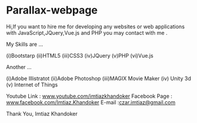 # Parallax-webpage
Hi,If you want to hire me for developing any websites or web applications with JavaScript,JQuery,Vue.js and PHP you may contact with me .

My Skills are ...

(i)Bootstarp (ii)HTML5 (iii)CSS3 (iv)JQuery (v)PHP (vi)Vue.js

Another ...

(i)Adobe Illistratot (ii)Adobe Photoshop (iii)MAGIX Movie Maker (iv) Unity 3d (v) Internet of Things

Youtube Link : www.youtube.com/imtiazkhandoker Facebook Page : www.facebook.com/Imtiaz.Khandoker E-mail :czar.imtiaz@gmail.com

Thank You, Imtiaz Khandoker
